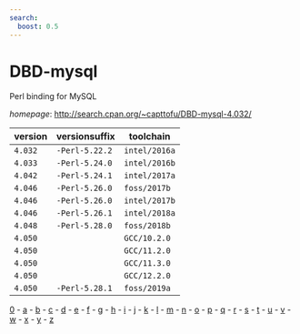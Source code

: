 ```yaml
---
search:
  boost: 0.5
---
```

# DBD-mysql

Perl binding for MySQL

*homepage*: <http://search.cpan.org/~capttofu/DBD-mysql-4.032/>

version | versionsuffix | toolchain
--------|---------------|----------
``4.032`` | ``-Perl-5.22.2`` | ``intel/2016a``
``4.033`` | ``-Perl-5.24.0`` | ``intel/2016b``
``4.042`` | ``-Perl-5.24.1`` | ``intel/2017a``
``4.046`` | ``-Perl-5.26.0`` | ``foss/2017b``
``4.046`` | ``-Perl-5.26.0`` | ``intel/2017b``
``4.046`` | ``-Perl-5.26.1`` | ``intel/2018a``
``4.048`` | ``-Perl-5.28.0`` | ``foss/2018b``
``4.050`` |  | ``GCC/10.2.0``
``4.050`` |  | ``GCC/11.2.0``
``4.050`` |  | ``GCC/11.3.0``
``4.050`` |  | ``GCC/12.2.0``
``4.050`` | ``-Perl-5.28.1`` | ``foss/2019a``

[0](../0/index.md) - [a](../a/index.md) - [b](../b/index.md) - [c](../c/index.md) - [d](../d/index.md) - [e](../e/index.md) - [f](../f/index.md) - [g](../g/index.md) - [h](../h/index.md) - [i](../i/index.md) - [j](../j/index.md) - [k](../k/index.md) - [l](../l/index.md) - [m](../m/index.md) - [n](../n/index.md) - [o](../o/index.md) - [p](../p/index.md) - [q](../q/index.md) - [r](../r/index.md) - [s](../s/index.md) - [t](../t/index.md) - [u](../u/index.md) - [v](../v/index.md) - [w](../w/index.md) - [x](../x/index.md) - [y](../y/index.md) - [z](../z/index.md)

